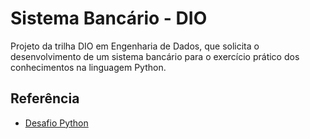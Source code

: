 # Sistema Bancário - DIO

Projeto da trilha DIO em Engenharia de Dados, que solicita o desenvolvimento de um sistema bancário para o exercício prático dos conhecimentos na linguagem Python.


## Referência

 - [Desafio Python](https://github.com/digitalinnovationone/trilha-python-dio/blob/main/00%20-%20Fundamentos/desafio.py)
